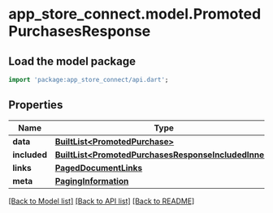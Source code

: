 # app_store_connect.model.PromotedPurchasesResponse

## Load the model package
```dart
import 'package:app_store_connect/api.dart';
```

## Properties
Name | Type | Description | Notes
------------ | ------------- | ------------- | -------------
**data** | [**BuiltList&lt;PromotedPurchase&gt;**](PromotedPurchase.md) |  | 
**included** | [**BuiltList&lt;PromotedPurchasesResponseIncludedInner&gt;**](PromotedPurchasesResponseIncludedInner.md) |  | [optional] 
**links** | [**PagedDocumentLinks**](PagedDocumentLinks.md) |  | 
**meta** | [**PagingInformation**](PagingInformation.md) |  | [optional] 

[[Back to Model list]](../README.md#documentation-for-models) [[Back to API list]](../README.md#documentation-for-api-endpoints) [[Back to README]](../README.md)


